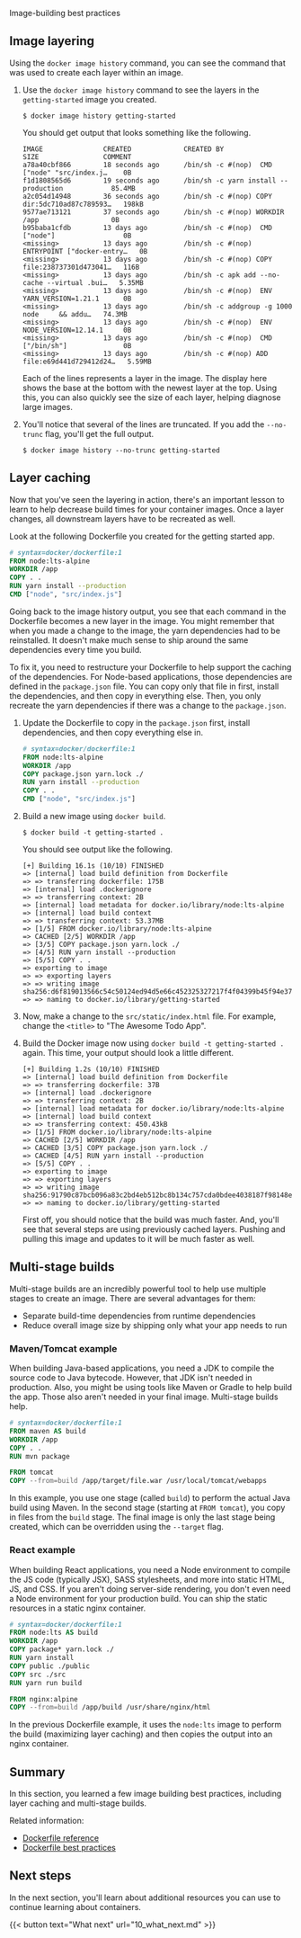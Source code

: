 Image-building best practices


## Image layering

Using the `docker image history` command, you can see the command that was used
to create each layer within an image.

1. Use the `docker image history` command to see the layers in the `getting-started` image you
   created.

    ```console
    $ docker image history getting-started
    ```

    You should get output that looks something like the following.

    ```plaintext
    IMAGE               CREATED             CREATED BY                                      SIZE                COMMENT
    a78a40cbf866        18 seconds ago      /bin/sh -c #(nop)  CMD ["node" "src/index.j…    0B                  
    f1d1808565d6        19 seconds ago      /bin/sh -c yarn install --production            85.4MB              
    a2c054d14948        36 seconds ago      /bin/sh -c #(nop) COPY dir:5dc710ad87c789593…   198kB               
    9577ae713121        37 seconds ago      /bin/sh -c #(nop) WORKDIR /app                  0B                  
    b95baba1cfdb        13 days ago         /bin/sh -c #(nop)  CMD ["node"]                 0B                  
    <missing>           13 days ago         /bin/sh -c #(nop)  ENTRYPOINT ["docker-entry…   0B                  
    <missing>           13 days ago         /bin/sh -c #(nop) COPY file:238737301d473041…   116B                
    <missing>           13 days ago         /bin/sh -c apk add --no-cache --virtual .bui…   5.35MB              
    <missing>           13 days ago         /bin/sh -c #(nop)  ENV YARN_VERSION=1.21.1      0B                  
    <missing>           13 days ago         /bin/sh -c addgroup -g 1000 node     && addu…   74.3MB              
    <missing>           13 days ago         /bin/sh -c #(nop)  ENV NODE_VERSION=12.14.1     0B                  
    <missing>           13 days ago         /bin/sh -c #(nop)  CMD ["/bin/sh"]              0B                  
    <missing>           13 days ago         /bin/sh -c #(nop) ADD file:e69d441d729412d24…   5.59MB   
    ```

    Each of the lines represents a layer in the image. The display here shows the base at the bottom with
    the newest layer at the top. Using this, you can also quickly see the size of each layer, helping 
    diagnose large images.

2. You'll notice that several of the lines are truncated. If you add the `--no-trunc` flag, you'll get the
   full output.

    ```console
    $ docker image history --no-trunc getting-started
    ```

## Layer caching

Now that you've seen the layering in action, there's an important lesson to learn to help decrease build
times for your container images. Once a layer changes, all downstream layers have to be recreated as well.

Look at the following Dockerfile you created for the getting started app.

```dockerfile
# syntax=docker/dockerfile:1
FROM node:lts-alpine
WORKDIR /app
COPY . .
RUN yarn install --production
CMD ["node", "src/index.js"]
```

Going back to the image history output, you see that each command in the Dockerfile becomes a new layer in the image.
You might remember that when you made a change to the image, the yarn dependencies had to be reinstalled. It doesn't make much sense to ship around the same dependencies every time you build.

To fix it, you need to restructure your Dockerfile to help support the caching
of the dependencies. For Node-based applications, those dependencies are defined
in the `package.json` file. You can copy only that file in first, install the
dependencies, and then copy in everything else. Then, you only recreate the yarn
dependencies if there was a change to the `package.json`.

1. Update the Dockerfile to copy in the `package.json` first, install dependencies, and then copy everything else in.

   ```dockerfile
   # syntax=docker/dockerfile:1
   FROM node:lts-alpine
   WORKDIR /app
   COPY package.json yarn.lock ./
   RUN yarn install --production
   COPY . .
   CMD ["node", "src/index.js"]
   ```

2. Build a new image using `docker build`.

    ```console
    $ docker build -t getting-started .
    ```

    You should see output like the following.

    ```plaintext
    [+] Building 16.1s (10/10) FINISHED
    => [internal] load build definition from Dockerfile
    => => transferring dockerfile: 175B
    => [internal] load .dockerignore
    => => transferring context: 2B
    => [internal] load metadata for docker.io/library/node:lts-alpine
    => [internal] load build context
    => => transferring context: 53.37MB
    => [1/5] FROM docker.io/library/node:lts-alpine
    => CACHED [2/5] WORKDIR /app
    => [3/5] COPY package.json yarn.lock ./
    => [4/5] RUN yarn install --production
    => [5/5] COPY . .
    => exporting to image
    => => exporting layers
    => => writing image     sha256:d6f819013566c54c50124ed94d5e66c452325327217f4f04399b45f94e37d25
    => => naming to docker.io/library/getting-started
    ```

3. Now, make a change to the `src/static/index.html` file. For example, change the `<title>` to "The Awesome Todo App".

4. Build the Docker image now using `docker build -t getting-started .` again. This time, your output should look a little different.

    ```plaintext
    [+] Building 1.2s (10/10) FINISHED
    => [internal] load build definition from Dockerfile
    => => transferring dockerfile: 37B
    => [internal] load .dockerignore
    => => transferring context: 2B
    => [internal] load metadata for docker.io/library/node:lts-alpine
    => [internal] load build context
    => => transferring context: 450.43kB
    => [1/5] FROM docker.io/library/node:lts-alpine
    => CACHED [2/5] WORKDIR /app
    => CACHED [3/5] COPY package.json yarn.lock ./
    => CACHED [4/5] RUN yarn install --production
    => [5/5] COPY . .
    => exporting to image
    => => exporting layers
    => => writing image     sha256:91790c87bcb096a83c2bd4eb512bc8b134c757cda0bdee4038187f98148e2eda
    => => naming to docker.io/library/getting-started
    ```

    First off, you should notice that the build was much faster. And, you'll see
    that several steps are using previously cached layers. Pushing and pulling
    this image and updates to it will be much faster as well. 

## Multi-stage builds

Multi-stage builds are an incredibly powerful
tool to help use multiple stages to create an image. There are several advantages for them:

- Separate build-time dependencies from runtime dependencies
- Reduce overall image size by shipping only what your app needs to run

### Maven/Tomcat example

When building Java-based applications, you need a JDK to compile the source code to Java bytecode. However,
that JDK isn't needed in production. Also, you might be using tools like Maven or Gradle to help build the app.
Those also aren't needed in your final image. Multi-stage builds help.

```dockerfile
# syntax=docker/dockerfile:1
FROM maven AS build
WORKDIR /app
COPY . .
RUN mvn package

FROM tomcat
COPY --from=build /app/target/file.war /usr/local/tomcat/webapps 
```

In this example, you use one stage (called `build`) to perform the actual Java build using Maven. In the second
stage (starting at `FROM tomcat`), you copy in files from the `build` stage. The final image is only the last stage
being created, which can be overridden using the `--target` flag.

### React example

When building React applications, you need a Node environment to compile the JS code (typically JSX), SASS stylesheets,
and more into static HTML, JS, and CSS. If you aren't doing server-side rendering, you don't even need a Node environment
for your production build. You can ship the static resources in a static nginx container.

```dockerfile
# syntax=docker/dockerfile:1
FROM node:lts AS build
WORKDIR /app
COPY package* yarn.lock ./
RUN yarn install
COPY public ./public
COPY src ./src
RUN yarn run build

FROM nginx:alpine
COPY --from=build /app/build /usr/share/nginx/html
```

In the previous Dockerfile example, it uses the `node:lts` image to perform the build (maximizing layer caching) and then copies the output
into an nginx container.

## Summary

In this section, you learned a few image building best practices, including layer caching and multi-stage builds.

Related information:
 - [Dockerfile reference](/reference/dockerfile/)
 - [Dockerfile best practices](/manuals/build/building/best-practices.md)

## Next steps

In the next section, you'll learn about additional resources you can use to continue learning about containers.

{{< button text="What next" url="10_what_next.md" >}}
